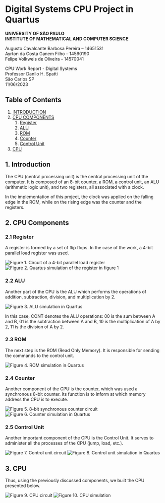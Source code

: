 # Digital Systems CPU Project in Quartus

**UNIVERSITY OF SÃO PAULO**  
**INSTITUTE OF MATHEMATICAL AND COMPUTER SCIENCE**

Augusto Cavalcante Barbosa Pereira – 14651531  
Ayrton da Costa Ganem Filho – 14560190  
Felipe Volkweis de Oliveira - 14570041  

CPU Work Report - Digital Systems  
Professor Danilo H. Spatti  
São Carlos SP  
11/06/2023

## Table of Contents

1. [INTRODUCTION](#1-introduction)
2. [CPU COMPONENTS](#2-cpu-components)
   1. [Register](#21-register)
   2. [ALU](#22-alu)
   3. [ROM](#23-rom)
   4. [Counter](#24-counter)
   5. [Control Unit](#25-control-unit)
3. [CPU](#3-cpu)

## 1. Introduction

The CPU (central processing unit) is the central processing unit of the computer. It is composed of an 8-bit counter, a ROM, a control unit, an ALU (arithmetic logic unit), and two registers, all associated with a clock.

In the implementation of this project, the clock was applied on the falling edge in the ROM, while on the rising edge was the counter and the registers.

## 2. CPU Components

### 2.1 Register

A register is formed by a set of flip flops. In the case of the work, a 4-bit parallel load register was used.

![Figure 1. Circuit of a 4-bit parallel load register](img/registrador_circ.png)
![Figure 2. Quartus simulation of the register in figure 1](img/simu_regi.png)

### 2.2 ALU

Another part of the CPU is the ALU which performs the operations of addition, subtraction, division, and multiplication by 2.

![Figure 3. ALU simulation in Quartus](img/ULA.jpg)

In this case, CONT denotes the ALU operations: 00 is the sum between A and B, 01 is the subtraction between A and B, 10 is the multiplication of A by 2, 11 is the division of A by 2.

### 2.3 ROM

The next step is the ROM (Read Only Memory). It is responsible for sending the commands to the control unit.

![Figure 4. ROM simulation in Quartus](img/simu_ROM.png)

### 2.4 Counter

Another component of the CPU is the counter, which was used a synchronous 8-bit counter. Its function is to inform at which memory address the CPU is to execute.

![Figure 5. 8-bit synchronous counter circuit](img/contador_circ.png)
![Figure 6. Counter simulation in Quartus](img/simu_cont.png)

### 2.5 Control Unit

Another important component of the CPU is the Control Unit. It serves to administer all the processes of the CPU (jump, load, etc.).

![Figure 7. Control unit circuit](img/UC_circ.png)
![Figure 8. Control unit simulation in Quartus](img/simu_UC.png)

## 3. CPU

Thus, using the previously discussed components, we built the CPU presented below.

![Figure 9. CPU circuit](img/cpu_circ.png)
![Figure 10. CPU simulation](img/simu_cpu.png)

